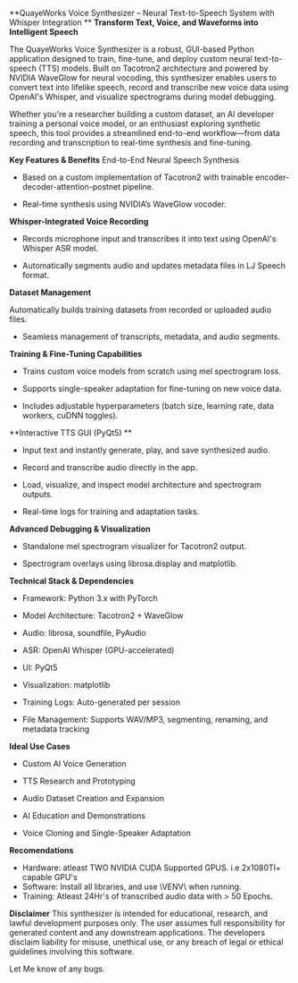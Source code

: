 **QuayeWorks Voice Synthesizer – Neural Text-to-Speech System with Whisper Integration
**
**Transform Text, Voice, and Waveforms into Intelligent Speech**

The QuayeWorks Voice Synthesizer is a robust, GUI-based Python application designed to train, fine-tune, and deploy custom neural text-to-speech (TTS) models. Built on Tacotron2 architecture and powered by NVIDIA WaveGlow for neural vocoding, this synthesizer enables users to convert text into lifelike speech, record and transcribe new voice data using OpenAI's Whisper, and visualize spectrograms during model debugging.

Whether you're a researcher building a custom dataset, an AI developer training a personal voice model, or an enthusiast exploring synthetic speech, this tool provides a streamlined end-to-end workflow—from data recording and transcription to real-time synthesis and fine-tuning.

**Key Features & Benefits**
End-to-End Neural Speech Synthesis

- Based on a custom implementation of Tacotron2 with trainable encoder-decoder-attention-postnet pipeline.

- Real-time synthesis using NVIDIA’s WaveGlow vocoder.

**Whisper-Integrated Voice Recording**

- Records microphone input and transcribes it into text using OpenAI's Whisper ASR model.

- Automatically segments audio and updates metadata files in LJ Speech format.

**Dataset Management**

Automatically builds training datasets from recorded or uploaded audio files.

- Seamless management of transcripts, metadata, and audio segments.

**Training & Fine-Tuning Capabilities**

- Trains custom voice models from scratch using mel spectrogram loss.

- Supports single-speaker adaptation for fine-tuning on new voice data.

- Includes adjustable hyperparameters (batch size, learning rate, data workers, cuDNN toggles).

**Interactive TTS GUI (PyQt5)
**
- Input text and instantly generate, play, and save synthesized audio.

- Record and transcribe audio directly in the app.

- Load, visualize, and inspect model architecture and spectrogram outputs.

- Real-time logs for training and adaptation tasks.

**Advanced Debugging & Visualization**

- Standalone mel spectrogram visualizer for Tacotron2 output.

- Spectrogram overlays using librosa.display and matplotlib.

**Technical Stack & Dependencies**
- Framework: Python 3.x with PyTorch

- Model Architecture: Tacotron2 + WaveGlow

- Audio: librosa, soundfile, PyAudio

- ASR: OpenAI Whisper (GPU-accelerated)

- UI: PyQt5

- Visualization: matplotlib

- Training Logs: Auto-generated per session

- File Management: Supports WAV/MP3, segmenting, renaming, and metadata tracking

**Ideal Use Cases**
- Custom AI Voice Generation

- TTS Research and Prototyping

- Audio Dataset Creation and Expansion

- AI Education and Demonstrations

- Voice Cloning and Single-Speaker Adaptation

**Recomendations**
- Hardware: atleast TWO NVIDIA CUDA Supported GPUS. i.e 2x1080TI+ capable GPU's
- Software: Install all libraries, and use \VENV\  when running.
- Training: Atleast 24Hr's of transcribed audio data with > 50 Epochs.

**Disclaimer**
This synthesizer is intended for educational, research, and lawful development purposes only. The user assumes full responsibility for generated content and any downstream applications. The developers disclaim liability for misuse, unethical use, or any breach of legal or ethical guidelines involving this software.

Let Me know of any bugs.
